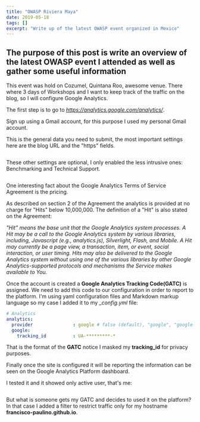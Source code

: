 ```yaml
---
title: "OWASP Riviera Maya"
date: 2019-05-18
tags: []
excerpt: "Write up of the latest OWASP event organized in Mexico"
---
```


## The purpose of this post is write an overview of the latest OWASP event I attended as well as gather some useful information
This event was hold on Cozumel, Quintana Roo, awesome venue. There where 3 days of Workshops and 
I want to keep track of the traffic on the blog, so I will configure Google Analytics.

The first step is to go to *https://analytics.google.com/analytics/*.

Sign up using a Gmail account, for this purpose I used my personal Gmail account.

This is the general data you need to submit, the most important settings here are the blog URL and the "https" fields.  

<img src="{{ site.url }}{{ site.baseurl }}/images/googleanalytics_createaccount.PNG" alt="">

These other settings are optional, I only enabled the less intrusive ones: Benchmarking and Technical Support.

<img src="{{ site.url }}{{ site.baseurl }}/images/googleanalytics_datasharing.PNG" alt="">

One interesting fact about the Google Analytics Terms of Service Agreement is the pricing.

As described on section 2 of the Agreement the analytics is provided at no charge for "Hits" below 10,000,000. The definition of a "Hit" is also stated on the Agreement:

*"Hit" means the base unit that the Google Analytics system processes. A Hit may be a call to the Google Analytics system by various libraries, including, Javascript (e.g., analytics.js), Silverlight, Flash, and Mobile. A Hit may currently be a page view, a transaction, item, or event, social interaction, or user timing. Hits may also be delivered to the Google Analytics system without using one of the various libraries by other Google Analytics-supported protocols and mechanisms the Service makes available to You.*

Once the account is created a **Google Analytics Tracking Code(GATC)** is assigned. We need to add this code to our configuration in order to report to the platform. I'm using yaml configuration files and Markdown markup language so my case I added it to my *_config.yml* file:

```yaml
# Analytics
analytics:
  provider               : google # false (default), "google", "google-universal", "custom"
  google:
    tracking_id          : UA-*********-*
```
That is the format of the **GATC** notice I masked my **tracking_id** for privacy purposes.

Finally once the site is configured it will be reporting the information can be seen on the Google Analytics Platform dashboard.

I tested it and it showed only active user, that's me:

<img src="{{ site.url }}{{ site.baseurl }}/images/googleanalytics_report.PNG" alt="">

But what is someone gets my GATC and decides to used it on the platform? In that case I added a filter to restrict traffic only for my hostname **francisco-paulino.github.io**.

<img src="{{ site.url }}{{ site.baseurl }}/images/googleanalytics_hostnamefilter.PNG" alt="">
